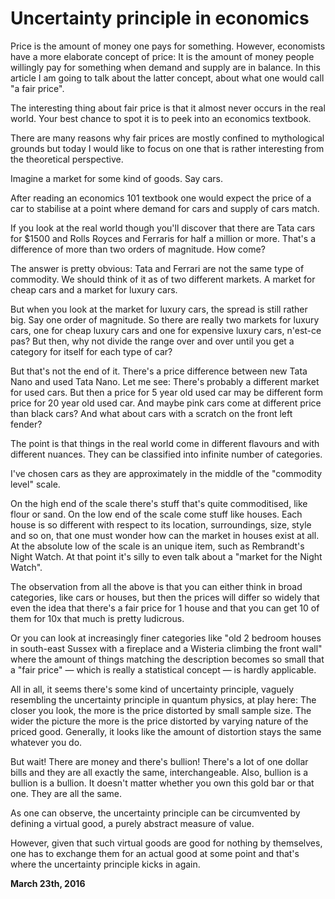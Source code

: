 # Uncertainty principle in economics



Price is the amount of money one pays for something. However, economists have a more elaborate concept of price: It is the amount of money people willingly pay for something when demand and supply are in balance. In this article I am going to talk about the latter concept, about what one would call "a fair price".

The interesting thing about fair price is that it almost never occurs in the real world. Your best chance to spot it is to peek into an economics textbook.

There are many reasons why fair prices are mostly confined to mythological grounds but today I would like to focus on one that is rather interesting from the theoretical perspective.

Imagine a market for some kind of goods. Say cars.

After reading an economics 101 textbook one would expect the price of a car to stabilise at a point where demand for cars and supply of cars match.

If you look at the real world though you'll discover that there are Tata cars for $1500 and Rolls Royces and Ferraris for half a million or more. That's a difference of more than two orders of magnitude. How come?

The answer is pretty obvious: Tata and Ferrari are not the same type of commodity. We should think of it as of two different markets. A market for cheap cars and a market for luxury cars.

But when you look at the market for luxury cars, the spread is still rather big. Say one order of magnitude. So there are really two markets for luxury cars, one for cheap luxury cars and one for expensive luxury cars, n'est-ce pas? But then, why not divide the range over and over until you get a category for itself for each type of car?

But that's not the end of it. There's a price difference between new Tata Nano and used Tata Nano. Let me see: There's probably a different market for used cars. But then a price for 5 year old used car may be different form price for 20 year old used car. And maybe pink cars come at different price than black cars? And what about cars with a scratch on the front left fender?

The point is that things in the real world come in different flavours and with different nuances. They can be classified into infinite number of categories.

I've chosen cars as they are approximately in the middle of the "commodity level" scale.

On the high end of the scale there's stuff that's quite commoditised, like flour or sand. On the low end of the scale come stuff like houses. Each house is so different with respect to its location, surroundings, size, style and so on, that one must wonder how can the market in houses exist at all. At the absolute low of the scale is an unique item, such as Rembrandt's Night Watch. At that point it's silly to even talk about a "market for the Night Watch".

The observation from all the above is that you can either think in broad categories, like cars or houses, but then the prices will differ so widely that even the idea that there's a fair price for 1 house and that you can get 10 of them for 10x that much is pretty ludicrous.

Or you can look at increasingly finer categories like "old 2 bedroom houses in south-east Sussex with a fireplace and a Wisteria climbing the front wall" where the amount of things matching the description becomes so small that a "fair price" — which is really a statistical concept — is hardly applicable.

All in all, it seems there's some kind of uncertainty principle, vaguely resembling the uncertainty principle in quantum physics, at play here: The closer you look, the more is the price distorted by small sample size. The wider the picture the more is the price distorted by varying nature of the priced good. Generally, it looks like the amount of distortion stays the same whatever you do.

But wait! There are money and there's bullion! There's a lot of one dollar bills and they are all exactly the same, interchangeable. Also, bullion is a bullion is a bullion. It doesn't matter whether you own this gold bar or that one. They are all the same.

As one can observe, the uncertainty principle can be circumvented by defining a virtual good, a purely abstract measure of value.

However, given that such virtual goods are good for nothing by themselves, one has to exchange them for an actual good at some point and that's where the uncertainty principle kicks in again.

**March 23th, 2016**